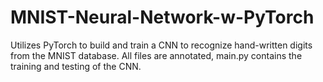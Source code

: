# MNIST-Neural-Network-w-PyTorch
Utilizes PyTorch to build and train a CNN to recognize hand-written digits from the MNIST database. All files are annotated, main.py contains the training and testing of the CNN.
